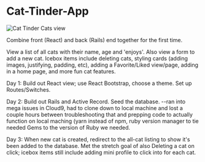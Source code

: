 # Cat-Tinder-App

![Cat Tinder Cats view](http://webdesignbypm.com/images/catTinderWeb.jpg)

Combine front (React) and back (Rails) end together for the first time.

View a list of all cats with their name, age and 'enjoys'.  Also view a form to add a new cat.  Icebox items include deleting cats, styling cards (adding images, justifying, padding, etc), adding a Favorite/Liked view/page, adding in a home page, and more fun cat features.

Day 1:
Build out React view; use React Bootstrap, choose a theme.  Set up Routes/Switches.

Day 2:
Build out Rails and Active Record.  Seed the database.
--ran into mega issues in Cloud9, had to clone down to local machine and lost a couple hours between troubleshooting that and prepping code to actually function on local maching (yarn instead of npm, ruby version manager to tie needed Gems to the version of Ruby we needed.

Day 3:
When new cat is created, redirect to the all-cat listing to show it's been added to the database.  Met the stretch goal of also Deleting a cat on click; icebox items still include adding mini profile to click into for each cat.
